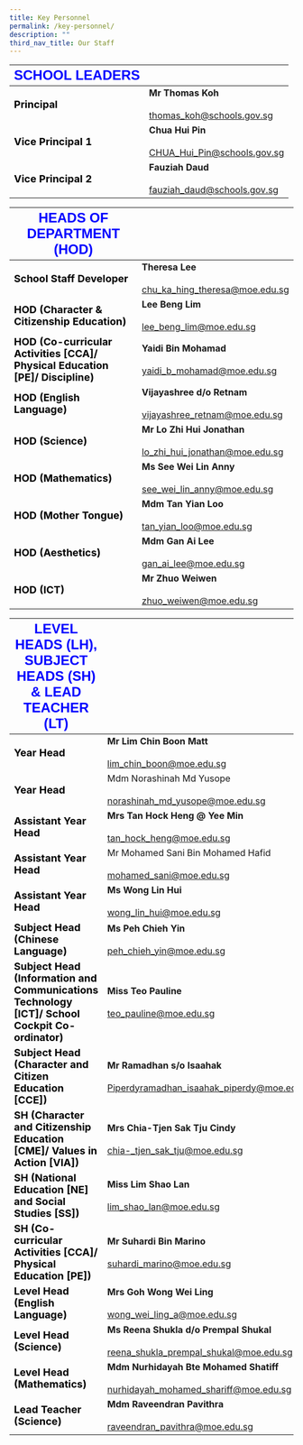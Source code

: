```yaml
---
title: Key Personnel
permalink: /key-personnel/
description: ""
third_nav_title: Our Staff
---
```

|  <strong style="color: blue; font-size: 24px; font-family: Arial;">SCHOOL LEADERS</strong>  |                         |
|------------------|----------------------------------------------------|
|<strong style="color: black; font-size: 18px;">Principal</strong>| **Mr Thomas Koh**<br><br><a href="mailto:thomas_koh@schools.gov.sg">thomas_koh@schools.gov.sg</a>     |
| <strong style="color: black; font-size: 18px;">Vice Principal 1 </strong>| **Chua Hui Pin**<br><br>CHUA_Hui_Pin@schools.gov.sg |
| <strong style="color: black; font-size: 18px;">Vice Principal 2</strong> | **Fauziah Daud**<br><br>fauziah_daud@schools.gov.sg |



| <strong style="color: blue; font-size: 24px; font-family: Arial;">HEADS OF DEPARTMENT (HOD)</strong>   |                                                       |
|------------------------------------------------------------------|-----------------------------------------------------------------|
| <strong style="color: black; font-size: 18px;">School Staff Developer</strong>    | **Theresa Lee**<br><br>chu_ka_hing_theresa@moe.edu.sg           |
| <strong style="color: black; font-size: 18px;">HOD (Character & Citizenship Education) </strong>| **Lee Beng Lim**<br><br>lee_beng_lim@moe.edu.sg                  |
| <strong style="color: black; font-size: 18px;">HOD (Co-curricular Activities [CCA]/ Physical Education [PE]/ Discipline) </strong> | **Yaidi Bin Mohamad**<br><br>yaidi_b_mohamad@moe.edu.sg          |
| <strong style="color: black; font-size: 18px;">HOD (English Language) </strong>                                                   | **Vijayashree d/o Retnam**<br><br>vijayashree_retnam@moe.edu.sg |
| <strong style="color: black; font-size: 18px;">HOD (Science)</strong>                                                            | **Mr Lo Zhi Hui Jonathan**<br><br>lo_zhi_hui_jonathan@moe.edu.sg    |
| <strong style="color: black; font-size: 18px;">HOD (Mathematics)</strong>                                                         | **Ms See Wei Lin Anny**<br><br>see_wei_lin_anny@moe.edu.sg          |
| <strong style="color: black; font-size: 18px;">HOD (Mother Tongue)</strong>                                                       | **Mdm Tan Yian Loo**<br><br>tan_yian_loo@moe.edu.sg                 |
| <strong style="color: black; font-size: 18px;">HOD (Aesthetics)</strong>                                                           | **Mdm Gan Ai Lee**<br><br>gan_ai_lee@moe.edu.sg                     |
| <strong style="color: black; font-size: 18px;">HOD (ICT)</strong>                                                                   | **Mr Zhuo Weiwen**<br><br>zhuo_weiwen@moe.edu.sg                |

| <strong style="color: blue; font-size: 24px; font-family: Arial;">LEVEL HEADS (LH), SUBJECT HEADS (SH) & LEAD TEACHER (LT)</strong>                                                  |                                                                                  |
|---------------------------------------------------------------------------------------------|----------------------------------------------------------------------------------|
| <strong style="color: black; font-size: 18px;">Year Head</strong>                                                                                    | **Mr Lim Chin Boon Matt**<br><br>lim_chin_boon@moe.edu.sg                            |
| <strong style="color: black; font-size: 18px;">Year Head</strong>                         | Mdm Norashinah Md Yusope<br><br>norashinah_md_yusope@moe.edu.sg        |
| <strong style="color: black; font-size: 18px;">Assistant Year Head</strong>                                                                         | **Mrs Tan Hock Heng @ Yee Min**<br><br>tan_hock_heng@moe.edu.sg                      |
| <strong style="color: black; font-size: 18px;">Assistant Year Head</strong>         | Mr Mohamed Sani Bin Mohamed Hafid<br><br>mohamed_sani@moe.edu.sg            |
| <strong style="color: black; font-size: 18px;">Assistant Year Head</strong>                     | **Ms Wong Lin Hui**<br><br>wong_lin_hui@moe.edu.sg                                   |
| <strong style="color: black; font-size: 18px;">Subject Head (Chinese Language) </strong>                                                            | **Ms Peh Chieh Yin**<br><br>peh_chieh_yin@moe.edu.sg                                 |
| <strong style="color: black; font-size: 18px;">Subject Head (Information and Communications Technology [ICT]/ School Cockpit Co-ordinator) </strong> | **Miss Teo Pauline**<br><br>teo_pauline@moe.edu.sg                                   |
|  <strong style="color: black; font-size: 18px;">Subject Head (Character and Citizen Education [CCE]) </strong>                                        | **Mr Ramadhan s/o Isaahak**<br><br>Piperdyramadhan_isaahak_piperdy@moe.edu.sg       |
| <strong style="color: black; font-size: 18px;">SH (Character and Citizenship Education [CME]/ Values in Action [VIA]) </strong>                      | **Mrs Chia-Tjen Sak Tju Cindy**<br><br>chia-_tjen_sak_tju@moe.edu.sg                 |
| <strong style="color: black; font-size: 18px;">SH (National Education [NE] and Social Studies [SS])  </strong>                                      | **Miss Lim Shao Lan**<br><br>lim_shao_lan@moe.edu.sg                                 |
| <strong style="color: black; font-size: 18px;">SH (Co-curricular Activities [CCA]/ Physical Education [PE]) </strong>                               | **Mr Suhardi Bin Marino**<br><br>suhardi_marino@moe.edu.sg                           |
| <strong style="color: black; font-size: 18px;">Level Head (English Language)  </strong>                                                              | **Mrs Goh Wong Wei Ling**<br><br>wong_wei_ling_a@moe.edu.sg                          |
| <strong style="color: black; font-size: 18px;">Level Head (Science)  </strong>                                                                       | **Ms Reena Shukla d/o Prempal Shukal**<br><br>reena_shukla_prempal_shukal@moe.edu.sg |
| <strong style="color: black; font-size: 18px;">Level Head (Mathematics)  </strong>                                                                    | **Mdm Nurhidayah Bte Mohamed Shatiff**<br><br>nurhidayah_mohamed_shariff@moe.edu.sg  |
| <strong style="color: black; font-size: 18px;">Lead Teacher (Science)    </strong>                                                                    | **Mdm Raveendran Pavithra**<br><br>raveendran_pavithra@moe.edu.sg                    |